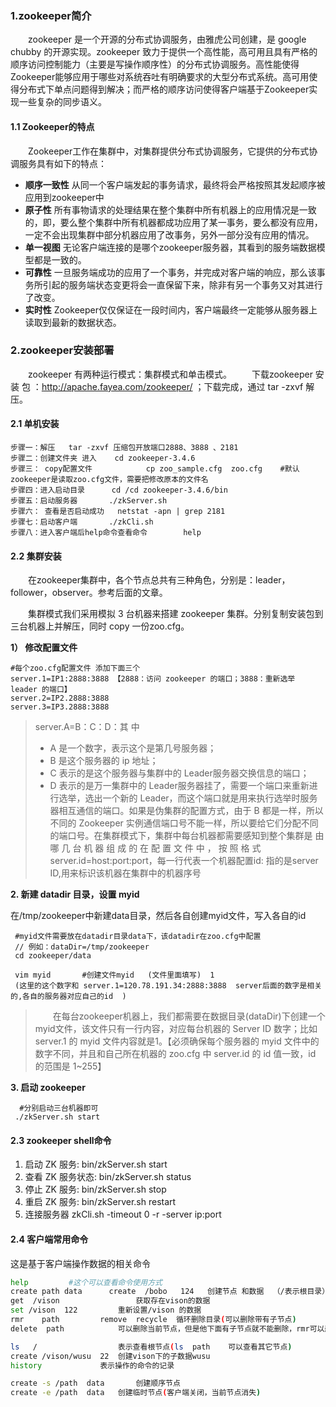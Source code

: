 ### 1.zookeeper简介
&emsp;&emsp;zookeeper 是一个开源的分布式协调服务，由雅虎公司创建，是 google chubby 的开源实现。zookeeper 致力于提供一个高性能，高可用且具有严格的顺序访问控制能力（主要是写操作顺序性）的分布式协调服务。高性能使得Zookeeper能够应用于哪些对系统吞吐有明确要求的大型分布式系统。高可用使得分布式下单点问题得到解决；而严格的顺序访问使得客户端基于Zookeeper实现一些复杂的同步语义。


#### 1.1 Zookeeper的特点
&emsp;&emsp;Zookeeper工作在集群中，对集群提供分布式协调服务，它提供的分布式协调服务具有如下的特点：

- **顺序一致性**
从同一个客户端发起的事务请求，最终将会严格按照其发起顺序被应用到zookeeper中
- **原子性**
所有事物请求的处理结果在整个集群中所有机器上的应用情况是一致的，即，要么整个集群中所有机器都成功应用了某一事务，要么都没有应用，一定不会出现集群中部分机器应用了改事务，另外一部分没有应用的情况。
- **单一视图**
无论客户端连接的是哪个zookeeper服务器，其看到的服务端数据模型都是一致的。
- **可靠性**
一旦服务端成功的应用了一个事务，并完成对客户端的响应，那么该事务所引起的服务端状态变更将会一直保留下来，除非有另一个事务又对其进行了改变。
- **实时性**
Zookeeper仅仅保证在一段时间内，客户端最终一定能够从服务器上读取到最新的数据状态。

### 2.zookeeper安装部署
&emsp;&emsp;zookeeper 有两种运行模式：集群模式和单击模式。
&emsp;&emsp;下载zookeeper 安 装 包 ：http://apache.fayea.com/zookeeper/ ；下载完成，通过 tar -zxvf 解压。


#### 2.1 单机安装

    步骤一：解压   tar -zxvf 压缩包开放端口2888、3888 、2181
    步骤二：创建文件夹 进入  	cd zookeeper-3.4.6
    步骤三： copy配置文件            cp zoo_sample.cfg  zoo.cfg    #默认zookeeper是读取zoo.cfg文件，需要把修改原本的文件名
    步骤四：进入启动目录		cd /cd zookeeper-3.4.6/bin   
    步骤五：启动服务器 		./zkServer.sh	
    步骤六： 查看是否启动成功 	netstat -apn | grep 2181
    步骤七：启动客户端		./zkCli.sh
    步骤八：进入客户端后help命令查看命令   		help

#### 2.2 集群安装
&emsp;&emsp;在zookeeper集群中，各个节点总共有三种角色，分别是：leader，follower，observer。参考后面的文章。


&emsp;&emsp;集群模式我们采用模拟 3 台机器来搭建 zookeeper 集群。分别复制安装包到三台机器上并解压，同时 copy 一份zoo.cfg。

**1） 修改配置文件**

    #每个zoo.cfg配置文件 添加下面三个
    server.1=IP1:2888:3888 【2888：访问 zookeeper 的端口；3888：重新选举 leader 的端口】
    server.2=IP2.2888:3888
    server.3=IP3.2888:3888

> server.A=B：C：D：其 中
> -  A 是一个数字，表示这个是第几号服务器； 
> - B 是这个服务器的 ip 地址；
> - C 表示的是这个服务器与集群中的 Leader服务器交换信息的端口； 
> - D 表示的是万一集群中的 Leader服务器挂了，需要一个端口来重新进行选举，选出一个新的 Leader，而这个端口就是用来执行选举时服务器相互通信的端口。如果是伪集群的配置方式，由于 B 都是一样，所以不同的 Zookeeper 实例通信端口号不能一样，所以要给它们分配不同的端口号。在集群模式下，集群中每台机器都需要感知到整个集群是 由 哪 几 台 机 器 组 成 的 在 配 置 文 件 中 ， 按 照 格 式server.id=host:port:port，每一行代表一个机器配置id: 指的是server ID,用来标识该机器在集群中的机器序号

**2. 新建 datadir 目录，设置 myid**

​	在/tmp/zookeeper中新建data目录，然后各自创建myid文件，写入各自的id

```bin
 #myid文件需要放在datadir目录data下，该datadir在zoo.cfg中配置
 // 例如：dataDir=/tmp/zookeeper
 cd zookeeper/data
```
   	 vim myid       #创建文件myid   (文件里面填写)  1   
   	 (这里的这个数字和 server.1=120.78.191.34:2888:3888  server后面的数字是相关的,各自的服务器对应自己的id  )

> &emsp;&emsp;在每台zookeeper机器上，我们都需要在数据目录(dataDir)下创建一个 myid文件，该文件只有一行内容，对应每台机器的 Server ID 数字；比如 server.1 的 myid 文件内容就是1。【必须确保每个服务器的 myid 文件中的数字不同，并且和自己所在机器的 zoo.cfg 中 server.id 的 id 值一致，id 的范围是 1~255】

**3. 启动 zookeeper**

```
  #分别启动三台机器即可
 ./zkServer.sh start
```

#### 2.3 zookeeper shell命令
1. 启动 ZK 服务:
bin/zkServer.sh start
2. 查看 ZK 服务状态:
bin/zkServer.sh status
3. 停止 ZK 服务:
bin/zkServer.sh stop
4. 重启 ZK 服务:
bin/zkServer.sh restart
5. 连接服务器
zkCli.sh -timeout 0 -r -server ip:port

#### 2.4 客户端常用命令
这是基于客户端操作数据的相关命令

```bash
help         #这个可以查看命令使用方式
create path data      create  /bobo   124   创建节点 和数据  （/表示根目录）
get  /vison      			获取存在vison的数据
set /vison  122    		重新设置/vison 的数据
rmr    path			remove  recycle  循环删除目录(可以删除带有子节点)
delete  path			可以删除当前节点，但是他下面有子节点就不能删除，rmr可以删除

ls   /					表示查看根节点(ls  path    可以查看其它节点)
create /vison/wusu	22	创建vison下的子数据wusu
history				表示操作的命令的记录

create -s /path  data   	创建顺序节点  
create -e /path  data	创建临时节点(客户端关闭，当前节点消失)
```

